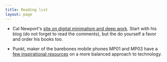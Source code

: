 ```yaml
---
title: Reading list
layout: page
---
```


* Cal Newport's [site on digital minimalism and deep work](http://calnewport.com). Start with his blog (do not forget to read the comments), but the do yourself a favor and order his books too.

* Punkt, maker of the barebones mobile phones MP01 and MP03 have a [few inspirational resources](https://www.punkt.ch/en/inspiration/news/) on a more balanced approach to technology.